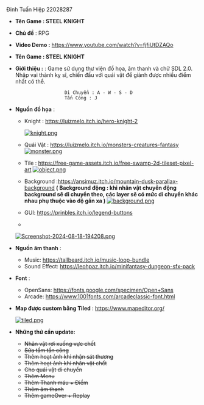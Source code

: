 Đinh Tuấn Hiệp 22028287

* **Tên Game : STEEL KNIGHT**

* **Chủ đề** : RPG

* **Video Demo :** https://www.youtube.com/watch?v=fjfiUtDZAQo

* **Tên Game : STEEL KNIGHT**

* **Giới thiệu :** : Game sử dụng thư viện đồ họa, âm thanh và chữ SDL 2.0. Nhập vai thành kỵ sĩ, chiến đấu với quái vật để giành được nhiều điểm nhất có thể.
                        
                        Di Chuyển : A - W - S - D
                        Tấn Công : J
                        
* **Nguồn đồ họa** : 

  - Knight <player> : https://luizmelo.itch.io/hero-knight-2
    
    [![knight.png](https://i.postimg.cc/gjB3Rkkt/knight.png)](https://postimg.cc/64n7xKZC)  

  - Quái Vật : https://luizmelo.itch.io/monsters-creatures-fantasy
    [![monster.png](https://i.postimg.cc/j5Mf0dNq/monster.png)](https://postimg.cc/G8stvRq6)
  
  - Tile : https://free-game-assets.itch.io/free-swamp-2d-tileset-pixel-art
  [![object.png](https://i.postimg.cc/MHcvC0qt/object.png)](https://postimg.cc/N2csTHyr)
  
  - Background :https://ansimuz.itch.io/mountain-dusk-parallax-background
   **( Background động : khi nhân vật chuyển động background sẽ di chuyển theo, các layer sẽ có mức di chuyển khác nhau phụ thuộc vào độ gần xa )**
   [![background.png](https://i.postimg.cc/0rR2hLt2/background.png)](https://postimg.cc/H8zgyPDf)

  - GUI: https://prinbles.itch.io/legend-buttons
  - 
  [![Screenshot-2024-08-18-194208.png](https://i.postimg.cc/vTBMT5FJ/Screenshot-2024-08-18-194208.png)](https://postimg.cc/r0v7Y0pj)
* **Nguồn âm thanh** :
  - Music: https://tallbeard.itch.io/music-loop-bundle
  - Sound Effect: https://leohpaz.itch.io/minifantasy-dungeon-sfx-pack

* **Font** : 
    - OpenSans: https://fonts.google.com/specimen/Open+Sans
    - Arcade: https://www.1001fonts.com/arcadeclassic-font.html

* **Map được custom bằng Tiled** : https://www.mapeditor.org/
                 
    [![tiled.png](https://i.postimg.cc/Vs3qYvp5/tiled.png)](https://postimg.cc/t7NZkqXH)             
* **Những thứ cần update:**
    + ~~Nhân vật rơi xuống vực chết~~
    + ~~Sửa tầm tấn công~~
    + ~~Thêm hoạt ảnh khi nhận sát thương~~
    + ~~Thêm hoạt ảnh khi nhân vật chết~~
    + ~~Cho quái vật di chuyển~~
    + ~~Thêm Menu~~
    + ~~Thêm Thanh máu + Điểm~~
    + ~~Thêm âm thanh~~
    + ~~Thêm gameOver + Replay~~
